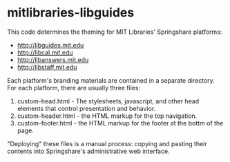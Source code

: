 mitlibraries-libguides
======================

This code determines the theming for MIT Libraries' Springshare platforms:

- http://libguides.mit.edu
- http://libcal.mit.edu
- http://libanswers.mit.edu
- http://libstaff.mit.edu

Each platform's branding materials are contained in a separate directory. For each platform, there are usually three files:

1. custom-head.html - The stylesheets, javascript, and other head elements that control presentation and behavior.
2. custom-header.html - the HTML markup for the top navigation.
3. custom-footer.html - the HTML markup for the footer at the bottm of the page.

"Deploying" these files is a manual process: copying and pasting their contents into Springshare's administrative web interface.
